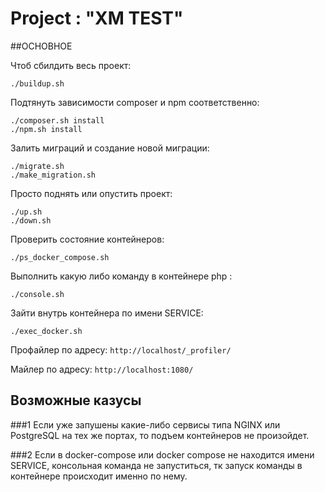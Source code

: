# Project : "XM TEST"

##ОСНОВНОЕ 

Чтоб сбилдить весь проект:

    ./buildup.sh

Подтянуть зависимости composer и npm соответственно:

    ./composer.sh install
    ./npm.sh install

Залить миграций и создание новой миграции:

    ./migrate.sh
    ./make_migration.sh

Просто поднять или опустить проект:
    
    ./up.sh
    ./down.sh

Проверить состояние контейнеров: 

    ./ps_docker_compose.sh

Выполнить какую либо команду в контейнере php :

    ./console.sh

Зайти внутрь контейнера по имени SERVICE:

    ./exec_docker.sh



Профайлер по адресу: `http://localhost/_profiler/`

Майлер по адресу: `http://localhost:1080/`



## Возможные казусы 
 
###1
    Если уже запушены какие-либо сервисы типа NGINX или PostgreSQL на тех же портах,
    то подъем контейнеров не произойдет.

###2
    Если в docker-compose или docker compose не находится имени SERVICE,
    консольная команда не запуститься, тк запуск команды в контейнере происходит именно по нему.